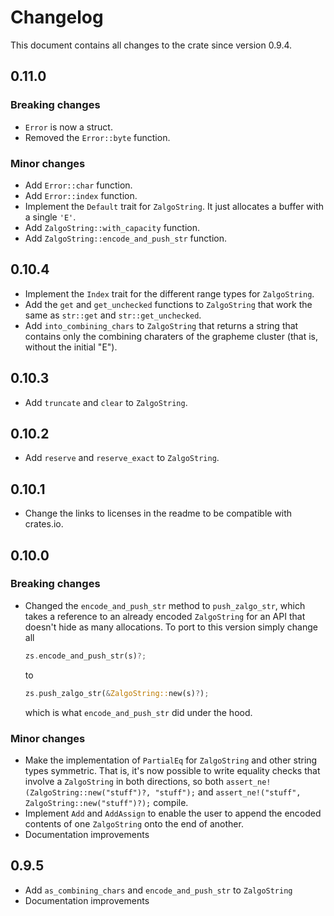 # Changelog

This document contains all changes to the crate since version 0.9.4.

## 0.11.0

### Breaking changes

- `Error` is now a struct.
- Removed the `Error::byte` function.

### Minor changes

- Add `Error::char` function.
- Add `Error::index` function.
- Implement the `Default` trait for `ZalgoString`. It just allocates a buffer with a single `'E'`.
- Add `ZalgoString::with_capacity` function.
- Add `ZalgoString::encode_and_push_str` function.

## 0.10.4

- Implement the `Index` trait for the different range types for `ZalgoString`.
- Add the `get` and `get_unchecked` functions to `ZalgoString` that work the same as `str::get` and `str::get_unchecked`.
- Add `into_combining_chars` to `ZalgoString` that returns a string that contains only the combining charaters of the grapheme cluster (that is, without the initial "E").

## 0.10.3

 - Add `truncate` and `clear` to `ZalgoString`.

## 0.10.2

 - Add `reserve` and `reserve_exact` to `ZalgoString`.

## 0.10.1

 - Change the links to licenses in the readme to be compatible with crates.io.

## 0.10.0

### Breaking changes

 - Changed the `encode_and_push_str` method to `push_zalgo_str`, which takes a reference to an already encoded `ZalgoString` for an API that doesn't hide as many allocations. To port to this version simply change all 
   ```rust
   zs.encode_and_push_str(s)?;
   ```
   to
   ```rust
   zs.push_zalgo_str(&ZalgoString::new(s)?);
   ```
   which is what `encode_and_push_str` did under the hood.

### Minor changes

 - Make the implementation of `PartialEq` for `ZalgoString` and other string types symmetric. That is, it's now possible to write equality checks that involve a `ZalgoString` in both directions, so both `assert_ne!(ZalgoString::new("stuff")?, "stuff");` and `assert_ne!("stuff", ZalgoString::new("stuff")?);` compile.
 - Implement `Add` and `AddAssign` to enable the user to append the encoded contents of one `ZalgoString` onto the end of another.
 - Documentation improvements

## 0.9.5

 - Add `as_combining_chars` and `encode_and_push_str` to `ZalgoString`
 - Documentation improvements
